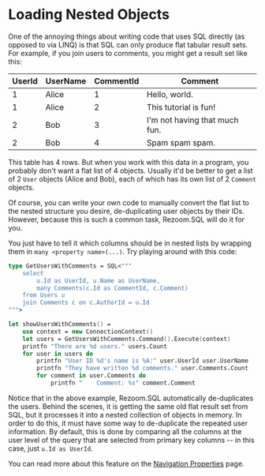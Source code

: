 # Loading Nested Objects

One of the annoying things about writing code that uses SQL directly (as opposed
to via LINQ) is that SQL can only produce flat tabular result sets. For example,
if you join users to comments, you might get a result set like this:

| UserId | UserName | CommentId | Comment                       |
|--------|----------|-----------|-------------------------------|
| 1      | Alice    | 1         | Hello, world.                 |
| 1      | Alice    | 2         | This tutorial is fun!         |
| 2      | Bob      | 3         | I'm not having that much fun. |
| 2      | Bob      | 4         | Spam spam spam.               |

This table has 4 rows. But when you work with this data in a program, you
probably don't want a flat list of 4 objects. Usually it'd be better to get a
list of 2 `User` objects (Alice and Bob), each of which has its own list of 2
`Comment` objects.

Of course, you can write your own code to manually convert the flat list to the
nested structure you desire, de-duplicating user objects by their IDs. However,
because this is such a common task, Rezoom.SQL will do it for you.

You just have to tell it which columns should be in nested lists by wrapping
them in `many <property name>(...)`. Try playing around with this code:

```fsharp
type GetUsersWithComments = SQL<"""
    select
        u.Id as UserId, u.Name as UserName,
        many Comments(c.Id as CommentId, c.Comment)
    from Users u
    join Comments c on c.AuthorId = u.Id
""">

let showUsersWithComments() =
    use context = new ConnectionContext()
    let users = GetUsersWithComments.Command().Execute(context)
    printfn "There are %d users." users.Count
    for user in users do
        printfn "User ID %d's name is %A:" user.UserId user.UserName
        printfn "They have written %d comments." user.Comments.Count
        for comment in user.Comments do
            printfn "    Comment: %s" comment.Comment
```

Notice that in the above example, Rezoom.SQL automatically de-duplicates the
users. Behind the scenes, it is getting the same old flat result set from SQL,
but it processes it into a nested collection of objects in memory. In order to
do this, it must have some way to de-duplicate the repeated user information. By
default, this is done by comparing all the columns at the user level of the
query that are selected from primary key columns -- in this case, just `u.Id as
UserId`.

You can read more about this feature on the [Navigation
Properties](../Language/NavigationProperties.md) page.